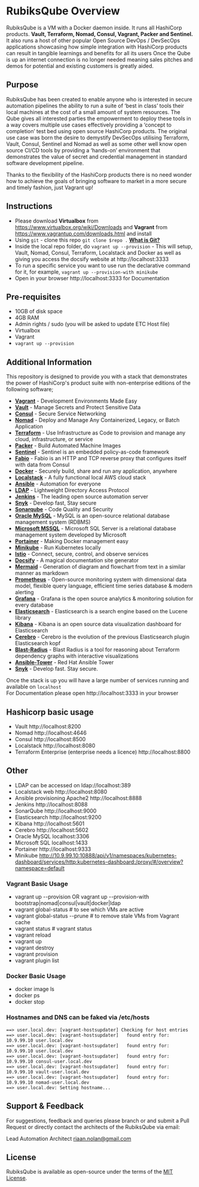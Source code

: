 # RubiksQube Overview
RubiksQube is a VM with a Docker daemon inside. It runs all HashiCorp products. __Vault, Terraform, Nomad, Consul, Vagrant, Packer and Sentinel.__
It also runs a host of other popular Open Source DevOps / DevSecOps applications showcasing how simple integration with HashiCorp products can result in tangible learnings and benefits for all its users
Once the Qube is up an internet connection is no longer needed meaning sales pitches and demos for potential and existing customers is greatly aided.

## Purpose
RubiksQube has been created to enable anyone who is interested in secure automation pipelines the ability to run a suite of ‘best in class’ tools their local machines at the cost of a small amount of system resources.
The Qube gives all interested parties the empowerment  to  deploy these tools in a way covers multiple use cases effectively providing a ‘concept to completion’ test bed using open source HashiCorp products.
The original use case was born the desire to demystify DevSecOps utilising Terraform, Vault, Consul, Sentinel and Nomad as well as some other well know open source CI/CD tools by providing a ‘hands-on’ environment that demonstrates the value of secret and credential management in standard software development pipeline.

Thanks to the flexibility of the HashiCorp products there is no need wonder how to achieve the goals of bringing software to market in a more secure and timely fashion, just Vagrant up!

## Instructions
* Please download __Virtualbox__ from https://www.virtualbox.org/wiki/Downloads and __Vagrant__ from https://www.vagrantup.com/downloads.html and install
* Using `git` - clone this repo `git clone $repo .` [__What is Git?__](git/#git)
* Inside the local repo folder, do `vagrant up --provision` - This will setup, Vault, Nomad, Consul, Terraform, Localstack and Docker as well as giving you access the docsify website at http://localhost:3333
* To run a specific service you want to use run the declarative command for it, for example, `vagrant up --provision-with minikube`
* Open in your browser http://localhost:3333 for Documentation

## Pre-requisites
* 10GB of disk space
* 4GB RAM
* Admin rights / sudo (you will be asked to update ETC Host file)
* Virtualbox
* Vagrant
* `vagrant up --provision`

## Additional Information
This repository is designed to provide you with a stack that demonstrates the power of HashiCorp's product suite with non-enterprise editions of the following software;
* [__Vagrant__](hashicorp/#vagrant) - Development Environments Made Easy
* [__Vault__](hashicorp/#vault) - Manage Secrets and Protect Sensitive Data
* [__Consul__](hashicorp/#consul) - Secure Service Networking
* [__Nomad__](hashicorp/#nomad) - Deploy and Manage Any Containerized, Legacy, or Batch Application
* [__Terraform__](hashicorp/#terraform) - Use Infrastructure as Code to provision and manage any cloud, infrastructure, or service
* [__Packer__](hashicorp/#packer) - Build Automated Machine Images
* [__Sentinel__](hashicorp/#sentinel) - Sentinel is an embedded policy-as-code framework
* [__Fabio__](hashicorp/#fabio-load-balancer) - Fabio is an HTTP and TCP reverse proxy that configures itself with data from Consul
* [__Docker__](docker/#docker) - Securely build, share and run any application, anywhere
* [__Localstack__](localstack/#localstack) - A fully functional local AWS cloud stack
* [__Ansible__](ansible/#ansible) - Automation for everyone
* [__LDAP__](ldap/#ldap) - Lightweight Directory Access Protocol
* [__Jenkins__](jenkins/#jenkins) - The leading open source automation server
* [__Snyk__](#) - Develop fast, Stay secure
* [__Sonarqube__](sonarqube/#sonarqube) - Code Quality and Security
* [__Oracle MySQL__](database/#oracle-mysql) - MySQL is an open-source relational database management system (RDBMS)
* [__Microsoft MSSQL__](database/#microsoft-sql-mssql-express) - Microsoft SQL Server is a relational database management system developed by Microsoft
* [__Portainer__](portainer/#portainer) - Making Docker management easy
* [__Minikube__](minikube/#minikube) - Run Kubernetes locally
* [__Istio__](istio/#istio) - Connect, secure, control, and observe services
* [__Docsify__](docsify/#docsify) - A magical documentation site generator
* [__Mermaid__](mermaid/#mermaid) - Generation of diagram and flowchart from text in a similar manner as markdown
* [__Prometheus__](prometheus-grafana/#prometheus-and-grafana) - Open-source monitoring system with dimensional data model, flexible query language, efficient time series database & modern alerting
* [__Grafana__](prometheus-grafana/#prometheus-and-grafana) - Grafana is the open source analytics & monitoring solution for every database
* [__Elasticsearch__](elasticsearch-kibana-cerebro/#elasticsearch-kibana-and-cerebro) - Elasticsearch is a search engine based on the Lucene library
* [__Kibana__](elasticsearch-kibana-cerebro/#elasticsearch-kibana-and-cerebro) - Kibana is an open source data visualization dashboard for Elasticsearch
* [__Cerebro__](elasticsearch-kibana-cerebro/#elasticsearch-kibana-and-cerebro) - Cerebro is the evolution of the previous Elasticsearch plugin Elasticsearch kopf
* [__Blast-Radius__](blastradius/#blast-radius) - Blast Radius is a tool for reasoning about Terraform dependency graphs with interactive visualizations
* [__Ansible-Tower__](ansible-tower/#ansible-tower) - Red Hat Ansible Tower
* [__Snyk__](snyk/#snyk) - Develop fast. Stay secure.

Once the stack is up you will have a large number of services running and available on `localhost` <br />
For Documentation please open http://localhost:3333 in your browser

## Hashicorp basic usage
* Vault http://localhost:8200
* Nomad http://localhost:4646
* Consul http://localhost:8500
* Localstack http://localhost:8080
* Terraform Enterprise (enterprise needs a licence) http://localhost:8800

## Other
* LDAP can be accessed on ldap://localhost:389
* Localstack web http://localhost:8080
* Ansible provisioning Apache2 http://localhost:8888
* Jenkins http://localhost:8088
* SonarQube http://localhost:9000
* Elasticsearch http://localhost:9200
* Kibana http://localhost:5601
* Cerebro http://localhost:5602
* Oracle MySQL localhost:3306
* Microsoft SQL localhost:1433
* Portainer http://localhost:9333
* Minikube http://10.9.99.10:10888/api/v1/namespaces/kubernetes-dashboard/services/http:kubernetes-dashboard:/proxy/#/overview?namespace=default

### Vagrant Basic Usage
* vagrant up --provision OR vagrant up --provision-with bootstrap|nomad|consul|vault|docker|ldap
* vagrant global-status # to see which VMs are active
* vagrant global-status --prune # to remove stale VMs from Vagrant cache
* vagrant status # vagrant status
* vagrant reload
* vagrant up
* vagrant destroy
* vagrant provision
* vagrant plugin list

### Docker Basic Usage
* docker image ls
* docker ps
* docker stop

### Hostnames and DNS can  be faked via /etc/hosts

```
==> user.local.dev: [vagrant-hostsupdater] Checking for host entries
==> user.local.dev: [vagrant-hostsupdater]   found entry for: 10.9.99.10 user.local.dev
==> user.local.dev: [vagrant-hostsupdater]   found entry for: 10.9.99.10 user.local.dev
==> user.local.dev: [vagrant-hostsupdater]   found entry for: 10.9.99.10 consul-user.local.dev
==> user.local.dev: [vagrant-hostsupdater]   found entry for: 10.9.99.10 vault-user.local.dev
==> user.local.dev: [vagrant-hostsupdater]   found entry for: 10.9.99.10 nomad-user.local.dev
==> user.local.dev: Setting hostname...
```

## Support & Feedback
For suggestions, feedback and queries please branch or and submit a Pull Request or directly contact the architects of the RubiksQube via email:

Lead Automation Architect [riaan.nolan@gmail.com](mailto:riaan.nolan@gmail.com)

## License
RubiksQube is available as open-source under the terms of the [MIT License](https://opensource.org/licenses/MIT).
